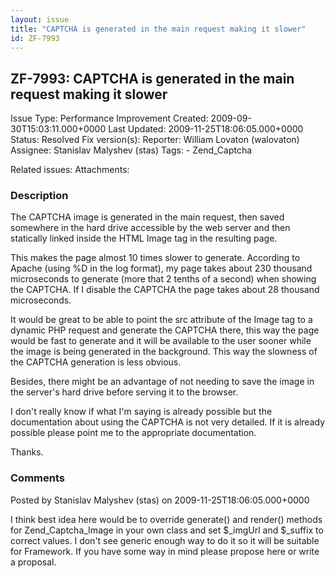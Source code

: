 ```yaml
---
layout: issue
title: "CAPTCHA is generated in the main request making it slower"
id: ZF-7993
---
```


ZF-7993: CAPTCHA is generated in the main request making it slower
------------------------------------------------------------------

 Issue Type: Performance Improvement Created: 2009-09-30T15:03:11.000+0000 Last Updated: 2009-11-25T18:06:05.000+0000 Status: Resolved Fix version(s): 
 Reporter:  William Lovaton (walovaton)  Assignee:  Stanislav Malyshev (stas)  Tags: - Zend\_Captcha
 
 Related issues: 
 Attachments: 
### Description

The CAPTCHA image is generated in the main request, then saved somewhere in the hard drive accessible by the web server and then statically linked inside the HTML Image tag in the resulting page.

This makes the page almost 10 times slower to generate. According to Apache (using %D in the log format), my page takes about 230 thousand microseconds to generate (more that 2 tenths of a second) when showing the CAPTCHA. If I disable the CAPTCHA the page takes about 28 thousand microseconds.

It would be great to be able to point the src attribute of the Image tag to a dynamic PHP request and generate the CAPTCHA there, this way the page would be fast to generate and it will be available to the user sooner while the image is being generated in the background. This way the slowness of the CAPTCHA generation is less obvious.

Besides, there might be an advantage of not needing to save the image in the server's hard drive before serving it to the browser.

I don't really know if what I'm saying is already possible but the documentation about using the CAPTCHA is not very detailed. If it is already possible please point me to the appropriate documentation.

Thanks.

 

 

### Comments

Posted by Stanislav Malyshev (stas) on 2009-11-25T18:06:05.000+0000

I think best idea here would be to override generate() and render() methods for Zend\_Captcha\_Image in your own class and set $\_imgUrl and $\_suffix to correct values. I don't see generic enough way to do it so it will be suitable for Framework. If you have some way in mind please propose here or write a proposal.

 

 
